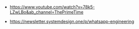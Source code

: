 * https://www.youtube.com/watch?v=78k5-LZwLBo&ab_channel=ThePrimeTime

* https://newsletter.systemdesign.one/p/whatsapp-engineering

